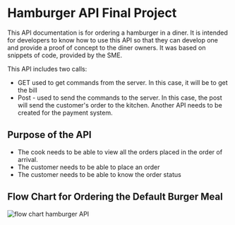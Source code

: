 # Hamburger API Final Project 

This API documentation is for ordering a hamburger in a diner. It is intended for developers to know how to use this API so that they can develop one and provide a proof of concept to the diner owners. It was based on snippets of code, provided by the SME.

This API includes two calls: 
* GET used to get commands from the server. In this case, it will be to get the bill
* Post - used to send the commands to the server.  In this case, the post will send the customer's order to the kitchen. 
Another API needs to be created for the payment system. 

## Purpose of the API 
*	The cook needs to be able to view all the orders placed in the order of arrival.
* The customer needs to be able to place an order
* The customer needs to be able to know the order status

## Flow Chart for Ordering the Default Burger Meal

![flow chart hamburger API](https://user-images.githubusercontent.com/70954489/100614368-b6922a80-331e-11eb-8c95-36295dd5069e.png)


